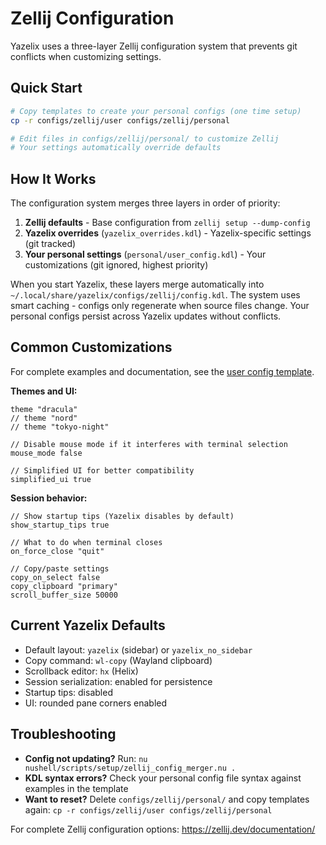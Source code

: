 # Zellij Configuration

Yazelix uses a three-layer Zellij configuration system that prevents git conflicts when customizing settings.

## Quick Start

```bash
# Copy templates to create your personal configs (one time setup)
cp -r configs/zellij/user configs/zellij/personal

# Edit files in configs/zellij/personal/ to customize Zellij
# Your settings automatically override defaults
```

## How It Works

The configuration system merges three layers in order of priority:

1. **Zellij defaults** - Base configuration from `zellij setup --dump-config`
2. **Yazelix overrides** (`yazelix_overrides.kdl`) - Yazelix-specific settings (git tracked)
3. **Your personal settings** (`personal/user_config.kdl`) - Your customizations (git ignored, highest priority)

When you start Yazelix, these layers merge automatically into `~/.local/share/yazelix/configs/zellij/config.kdl`. The system uses smart caching - configs only regenerate when source files change. Your personal configs persist across Yazelix updates without conflicts.

## Common Customizations

For complete examples and documentation, see the [user config template](../configs/zellij/user/user_config.kdl).

**Themes and UI:**
```kdl
theme "dracula"
// theme "nord"
// theme "tokyo-night"

// Disable mouse mode if it interferes with terminal selection
mouse_mode false

// Simplified UI for better compatibility
simplified_ui true
```

**Session behavior:**
```kdl
// Show startup tips (Yazelix disables by default)
show_startup_tips true

// What to do when terminal closes
on_force_close "quit"

// Copy/paste settings
copy_on_select false
copy_clipboard "primary"
scroll_buffer_size 50000
```


## Current Yazelix Defaults

- Default layout: `yazelix` (sidebar) or `yazelix_no_sidebar`
- Copy command: `wl-copy` (Wayland clipboard)
- Scrollback editor: `hx` (Helix)
- Session serialization: enabled for persistence
- Startup tips: disabled
- UI: rounded pane corners enabled

## Troubleshooting

- **Config not updating?** Run: `nu nushell/scripts/setup/zellij_config_merger.nu .`
- **KDL syntax errors?** Check your personal config file syntax against examples in the template
- **Want to reset?** Delete `configs/zellij/personal/` and copy templates again: `cp -r configs/zellij/user configs/zellij/personal`

For complete Zellij configuration options: https://zellij.dev/documentation/